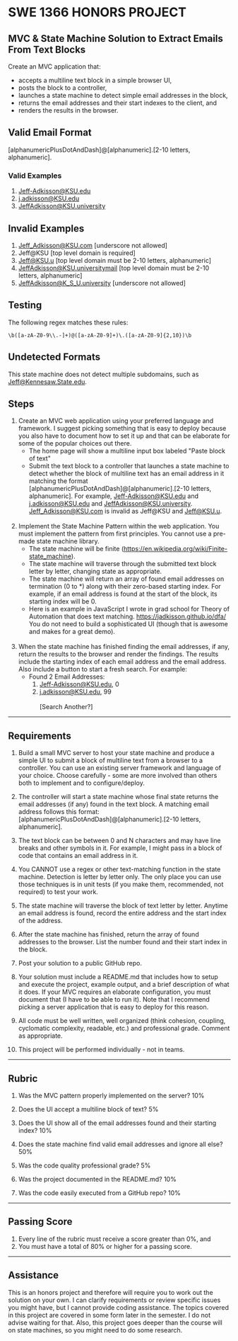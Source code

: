 # SWE 1366 HONORS PROJECT
## MVC & State Machine Solution to Extract Emails From Text Blocks 

Create an MVC application that:
- accepts a multiline text block in a simple browser UI,
- posts the block to a controller,
- launches a state machine to detect simple email addresses in the block,
- returns the email addresses and their start indexes to the client, and
- renders the results in the browser.

## Valid Email Format

[alphanumericPlusDotAndDash]@[alphanumeric].[2-10 letters, alphanumeric]. 

### Valid Examples
1. Jeff-Adkisson@KSU.edu 
2. j.adkisson@KSU.edu
3. JeffAdkisson@KSU.university

## Invalid Examples
1. Jeff_Adkisson@KSU.com [underscore not allowed]
2. Jeff@KSU [top level domain is required]
3. Jeff@KSU.u [top level domain must be 2-10 letters, alphanumeric]
4. JeffAdkisson@KSU.universitymail [top level domain must be 2-10 letters, alphanumeric]
5. JeffAdkisson@K_S_U.university [underscore not allowed]

## Testing

The following regex matches these rules:

```regexp
\b([a-zA-Z0-9\\.-]+)@([a-zA-Z0-9]+)\.([a-zA-Z0-9]{2,10})\b
```

## Undetected Formats

This state machine does not detect multiple subdomains, such as Jeff@Kennesaw.State.edu.

## Steps

1. Create an MVC web application using your preferred language and framework. I suggest picking something that is easy to deploy because you also have to document how to set it up and that can be elaborate for some of the popular choices out there.
   - The home page will show a multiline input box labeled "Paste block of text"
   - Submit the text block to a controller that launches a state machine to detect whether the block of multiline text has an email address in it matching the format [alphanumericPlusDotAndDash]@[alphanumeric].[2-10 letters, alphanumeric]. For example, Jeff-Adkisson@KSU.edu and j.adkisson@KSU.edu and JeffAdkisson@KSU.university. Jeff_Adkisson@KSU.com is invalid as Jeff@KSU and Jeff@KSU.u.<br/><br/>
2. Implement the State Machine Pattern within the web application. You must implement the pattern from first principles. You cannot use a pre-made state machine library.
   - The state machine will be finite (https://en.wikipedia.org/wiki/Finite-state_machine).
   - The state machine will traverse through the submitted text block letter by letter, changing state as appropriate.
   - The state machine will return an array of found email addresses on termination (0 to *) along with their zero-based starting index. For example, if an email address is found at the start of the block, its starting index will be 0.
   - Here is an example in JavaScript I wrote in grad school for Theory of Automation that does text matching. https://jadkisson.github.io/dfa/ You do not need to build a sophisticated UI (though that is awesome and makes for a great demo).<br/><br/>
3. When the state machine has finished finding the email addresses, if any, return the results to the browser and render the findings. The results include the starting index of each email address and the email address. Also include a button to start a fresh search. For example:
   * Found 2 Email Addresses:
     1. Jeff-Adkisson@KSU.edu, 0
     2. j.adkisson@KSU.edu, 99<br/><br/> 
    [Search Another?]

--------------------

## Requirements

1. Build a small MVC server to host your state machine and produce a simple UI to submit a block of multiline text from a browser to a controller. You can use an existing server framework and language of your choice. Choose carefully - some are more involved than others both to implement and to configure/deploy.

2. The controller will start a state machine whose final state returns the email addresses (if any) found in the text block. A matching email address follows this format: [alphanumericPlusDotAndDash]@[alphanumeric].[2-10 letters, alphanumeric].

3. The text block can be between 0 and N characters and may have line breaks and other symbols in it. For example, I might pass in a block of code that contains an email address in it.

4. You CANNOT use a regex or other text-matching function in the state machine. Detection is letter by letter only. The only place you can use those techniques is in unit tests (if you make them, recommended, not required) to test your work.

5. The state machine will traverse the block of text letter by letter. Anytime an email address is found, record the entire address and the start index of the address.

6. After the state machine has finished, return the array of found addresses to the browser. List the number found and their start index in the block.

7. Post your solution to a public GitHub repo.

8. Your solution must include a README.md that includes how to setup and execute the project, example output, and a brief description of what it does. If your MVC requires an elaborate configuration, you must document that (I have to be able to run it). Note that I recommend picking a server application that is easy to deploy for this reason.

9. All code must be well written, well organized (think cohesion, coupling, cyclomatic complexity, readable, etc.) and professional grade. Comment as appropriate.

10. This project will be performed individually - not in teams.

--------------------
## Rubric

1. Was the MVC pattern properly implemented on the server? 10%

2. Does the UI accept a multiline block of text? 5%

3. Does the UI show all of the email addresses found and their starting index? 10%

4. Does the state machine find valid email addresses and ignore all else? 50%

5. Was the code quality professional grade? 5%

6. Was the project documented in the README.md? 10%

7. Was the code easily executed from a GitHub repo? 10%

--------------------
## Passing Score

1. Every line of the rubric must receive a score greater than 0%, and
2. You must have a total of 80% or higher for a passing score.

--------------------
## Assistance

This is an honors project and therefore will require you to work out the solution on your own. I can clarify requirements or review specific issues you might have, but I cannot provide coding assistance. The topics covered in this project are covered in some form later in the semester. I do not advise waiting for that. Also, this project goes deeper than the course will on state machines, so you might need to do some research.
